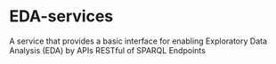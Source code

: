 # EDA-services
A service that provides a basic interface for enabling Exploratory Data Analysis (EDA) by APIs RESTful of SPARQL Endpoints
